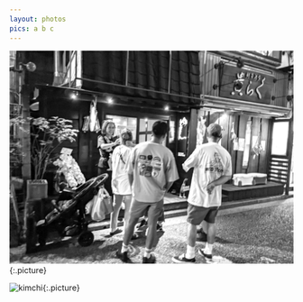 ```yaml
---
layout: photos
pics: a b c
---
```


![entrance](/assets/images/photos/ductails_entrance_bw.jpg){:.picture}

![kimchi](/assets/images/photos/kimchi.jpg){:.picture}
